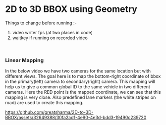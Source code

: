# 2D to 3D BBOX using Geometry

Things to change before running :-

1. video writer fps (at two places in code)
2. waitkey if running on recorded video

<br>

### Linear Mapping
In the below video we have two cameras for the same location but with different views. The goal here is to map the bottom-right coordinate of bbox in the primary(left) camera to secondary(right) camera. This mapping will help us to give a common global ID to the same vehicle in two different cameras. Here the RED point is the mapped coordinate, we can see that this mapping is very close. Also predefined lane markers (the white stripes on road) are used to create this mapping.

https://github.com/greatsharma/2D-to-3D-BBOX/assets/32649388/30fa2ad1-4e90-4e3d-bdd3-19490c239720

